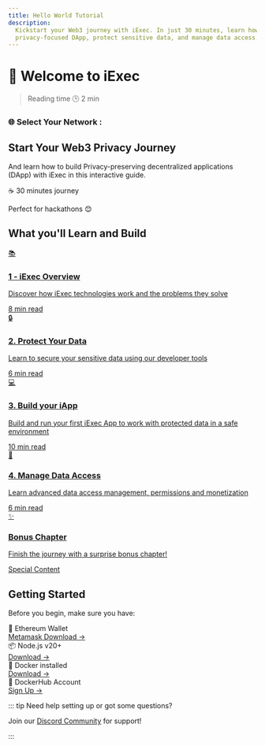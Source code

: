 ```yaml
---
title: Hello World Tutorial
description:
  Kickstart your Web3 journey with iExec. In just 30 minutes, learn how to build
  privacy-focused DApp, protect sensitive data, and manage data access.
---
```


<script setup>
import InfoIcon from '@/components/InfoIcon.vue'
import ChainSelector from '@/components/ChainSelector.vue'
import Banner from '../components/Banner.vue'
import Container from '../components/Container.vue'
import CardWithBorder from '../components/CardWithBorder.vue'
</script>

# 👋 Welcome to iExec

> Reading time 🕒 2 min

<CardWithBorder>
  <div class="flex gap-2">
    <h3 class="m-0! py-2 text-lg font-medium">🌐 Select Your Network :</h3>
    <ChainSelector />
  </div>
</CardWithBorder>

<Banner>

## Start Your Web3 Privacy Journey

And learn how to build Privacy-preserving decentralized applications (DApp) with
iExec in this interactive guide.

  <div class="mt-6 flex items-center gap-4">
    <span class="bg-gray-900 text-white px-4 py-2 rounded-full font-medium">☕ 30 minutes journey</span>
    <p>Perfect for hackathons 😊</p>
  </div>
</Banner>

## What you'll Learn and Build

<div class="grid grid-cols-1 md:grid-cols-2 gap-6 my-8">
  <a href="helloWorld/1-overview" class="bg-[var(--vp-c-bg-soft)] rounded-[6px] p-6 shadow-md hover:shadow-lg transition-all! duration-300 hover:-translate-y-1 flex gap-4 no-underline! relative overflow-hidden before:absolute before:top-0 before:left-0 before:w-full before:h-1 before:bg-[#fcd15a] before:transform before:scale-x-0 before:origin-left before:transition-transform before:duration-300 hover:before:scale-x-100">
    <div class="text-3xl">📚</div>
    <div class="flex flex-col h-full min-h-[120px]">
      <h3 class="m-0! text-lg leading-tight text-[var(--vp-c-text-1)]">1 - iExec Overview</h3>
      <p class="my-4 text-sm text-[var(--vp-c-text-2)]">Discover how iExec technologies work and the problems they solve</p>
      <div class="mt-auto pt-3">
        <span class="inline-block text-sm bg-[var(--vp-c-bg-soft)] rounded text-[var(--vp-c-text-4)]">8 min read</span>
      </div>
    </div>
  </a>

  <a href="helloWorld/2-protectData" class="bg-[var(--vp-c-bg-soft)] rounded-[6px] p-6 shadow-md transition-all! hover:shadow-lg duration-300 hover:-translate-y-1 flex gap-4 no-underline! relative overflow-hidden before:absolute before:top-0 before:left-0 before:w-full before:h-1 before:bg-[#fcd15a] before:transform before:scale-x-0 before:origin-left before:transition-transform before:duration-300 hover:before:scale-x-100">
    <div class="text-3xl">🔒</div>
    <div class="flex flex-col h-full min-h-[120px]">
      <h3 class="m-0! text-lg leading-tight text-[var(--vp-c-text-1)]">2. Protect Your Data</h3>
      <p class="my-4 text-sm text-[var(--vp-c-text-2)]">Learn to secure your sensitive data using our developer tools</p>
      <div class="mt-auto pt-3">
        <span class="inline-block text-sm bg-[var(--vp-c-bg-soft)] rounded text-[var(--vp-c-text-4)]">6 min read</span>
      </div>
    </div>
  </a>

  <a href="helloWorld/3-buildIApp" class="bg-[var(--vp-c-bg-soft)] rounded-[6px] p-6 shadow-md hover:shadow-lg transition-all! duration-300 hover:-translate-y-1 flex gap-4 no-underline! relative overflow-hidden before:absolute before:top-0 before:left-0 before:w-full before:h-1 before:bg-[#fcd15a] before:transform before:scale-x-0 before:origin-left before:transition-transform before:duration-300 hover:before:scale-x-100">
    <div class="text-3xl">💻</div>
    <div class="flex flex-col h-full min-h-[120px]">
      <h3 class="m-0! text-lg leading-tight text-[var(--vp-c-text-1)]">3. Build your iApp</h3>
      <p class="my-4 text-sm text-[var(--vp-c-text-2)]">Build and run your first iExec App to work with protected data in a safe environment</p>
      <div class="mt-auto pt-3">
        <span class="inline-block text-sm bg-[var(--vp-c-bg-soft)] rounded text-[var(--vp-c-text-4)]">10 min read</span>
      </div>
    </div>
  </a>

  <a href="helloWorld/4-manageDataAccess" class="bg-[var(--vp-c-bg-soft)] rounded-[6px] p-6 shadow-md hover:shadow-lg transition-all! duration-300 hover:-translate-y-1 flex gap-4 no-underline! relative overflow-hidden before:absolute before:top-0 before:left-0 before:w-full before:h-1 before:bg-[#fcd15a] before:transform before:scale-x-0 before:origin-left before:transition-transform before:duration-300 hover:before:scale-x-100">
    <div class="text-3xl">🔑</div>
    <div class="flex flex-col h-full min-h-[120px]">
      <h3 class="m-0! text-lg leading-tight text-[var(--vp-c-text-1)]">4. Manage Data Access</h3>
      <p class="my-4 text-sm text-[var(--vp-c-text-2)]">Learn advanced data access management, permissions and monetization</p>
      <div class="mt-auto pt-3">
        <span class="inline-block text-sm bg-[var(--vp-c-bg-soft)] rounded text-[var(--vp-c-text-4)]">6 min read</span>
      </div>
    </div>
  </a>
  
  <a href="helloWorld/5-bonusChapter" class="bg-gradient-to-r from-[#ce2c68] to-[#3f0d3f] text-white rounded-[6px] p-6 shadow-md hover:shadow-lg transition-all! duration-300 hover:-translate-y-1 flex gap-4 no-underline! relative overflow-hidden before:absolute before:top-0 before:left-0 before:w-full before:h-1 before:bg-gradient-to-r before:from-[#ce2c68] before:to-[#3f0d3f] before:transform before:scale-x-0 before:origin-left before:transition-transform before:duration-300 hover:before:scale-x-100">
    <div class="text-3xl">✨</div>
    <div class="flex flex-col h-full min-h-[120px]">
      <h3 class="m-0 text-lg leading-tight text-white">Bonus Chapter</h3>
      <p class="my-4 text-sm text-white">Finish the journey with a surprise bonus chapter!</p>
      <div class="mt-auto pt-3">
        <span class="text-white">Special Content</span>
      </div>
    </div>
  </a>
</div>

## Getting Started

Before you begin, make sure you have:

<div class="flex flex-col gap-2 my-4 pl-0">
  <div class="flex items-center gap-4 text-left">
    <div class="flex items-center gap-1 flex-1 text-sm font-medium">
      🦊 Ethereum Wallet
      <InfoIcon tooltip="Required to interact with iExec protocol, manage your data access permissions, and handle transactions on the iExec platform" />
    </div>
    <a target="_blank" href="https://chromewebstore.google.com/detail/metamask/nkbihfbeogaeaoehlefnkodbefgpgknn" class="no-underline! text-sm ml-auto hover:underline!">Metamask Download →</a>
  </div>
  <div class="flex items-center gap-4 text-left">
    <div class="flex items-center gap-1 flex-1 text-sm font-medium">
      📦 Node.js v20+
      <InfoIcon tooltip="Required runtime environment for running JavaScript code and managing project dependencies" />
    </div>
    <a target="_blank" href="https://nodejs.org/en/" class="no-underline! text-sm ml-auto hover:underline!">Download →</a>
  </div>
   <div class="flex items-center gap-4 text-left">
    <div class="flex items-center gap-1 flex-1 text-sm font-medium">
      🐳 Docker installed
      <InfoIcon tooltip="Docker is essential for creating isolated containers that package your iExec applications with all dependencies. This ensures consistent and secure execution across different environments, especially in TEEs (Trusted Execution Environments)" />
    </div>
    <a target="_blank" href="https://docker.com/" class="no-underline! text-sm ml-auto hover:underline!">Download →</a>
  </div>
  
  <div class="flex items-center gap-4 text-left">
    <div class="flex items-center gap-1 flex-1 text-sm font-medium">
      🐳 DockerHub Account
      <InfoIcon tooltip="Needed to publish and manage your iExec applications in containers for secure deployment" />
    </div>
    <a target="_blank" href="https://hub.docker.com/" class="no-underline! text-sm ml-auto hover:underline!">Sign Up →</a>
  </div>
</div>

::: tip Need help setting up or got some questions?

Join our <a target="_blank" href="https://discord.gg/6yrgRH6ATD">Discord
Community</a> for support!

:::
